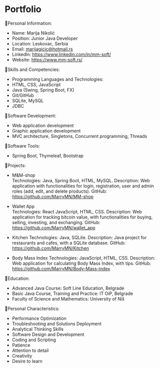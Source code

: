 # Portfolio

🔸Personal Information:

  - Name: Marija Nikolić  
  - Position: Junior Java Developer  
  - Location: Leskovac, Serbia  
  - Email: marijagicic@hotmail.rs  
  - LinkedIn: https://www.linkedin.com/in/mm-soft/ 
  - Website: https://www.mm-soft.rs/
  
🔸Skills and Competencies:

  - Programming Languages and Technologies:
  - HTML, CSS, JavaScript
  - Java (Swing, Spring Boot, FX)
  - Git/GitHub
  - SQLite, MySQL
  - JDBC
    
🔸Software Development:

  - Web application development
  - Graphic application development
  - MVC architecture, Singletons, Concurrent programming, Threads
  
🔸Software Tools:
  
  - Spring Boot, Thymeleaf, Bootstrap
  
🔸Projects:
  
  - M&M-shop  
Technologies: Java, Spring Boot, HTML, MySQL.
Description: Web application with functionalities for login, registration, user and admin roles (add, edit, and delete products).
GitHub: https://github.com/MarryMN/MM-shop
  
  - Wallet App  
Technologies: React JavaScript, HTML, CSS.
Description: Web application for tracking bitcoin value, with functionalities for buying, selling, investing, and exchanging.
GitHub: https://github.com/MarryMN/wallet_app
   
  - Kitchen
Technologies: Java, SQLite.
Description: Java project for restaurants and cafes, with a SQLite database.
GitHub: https://github.com/MarryMN/Kitchen
  
  - Body Mass Index
Technologies: JavaScript, HTML, CSS.
Description: Web application for calculating Body Mass Index, with tips.
GitHub: https://github.com/MarryMN/Body-Mass-index
  
🔸Education:

  - Advanced Java Course: Soft Line Education, Belgrade
  - Basic Java Course, Training and Practice: IT OiP, Belgrade
  - Faculty of Science and Mathematics: University of Niš

🔸Personal Characteristics:

  - Performance Optimization
  - Troubleshooting and Solutions Deployment
  - Analytical Thinking Skills
  - Software Design and Development
  - Coding and Scripting
  - Patience
  - Attention to detail
  - Creativity
  - Desire to learn
